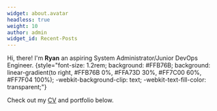 ```yaml
---
widget: about.avatar
headless: true
weight: 10
author: admin
widget_id: Recent-Posts
---
```

Hi, there! I'm **Ryan** an aspiring System Administrator/Junior DevOps Engineer.
{style="font-size: 1.2rem; background: #FFB76B; background: linear-gradient(to right, #FFB76B 0%, #FFA73D 30%, #FF7C00 60%, #FF7F04 100%); -webkit-background-clip: text; -webkit-text-fill-color: transparent;"}

Check out my [](/about/)[CV](/about/) and portfolio below.
